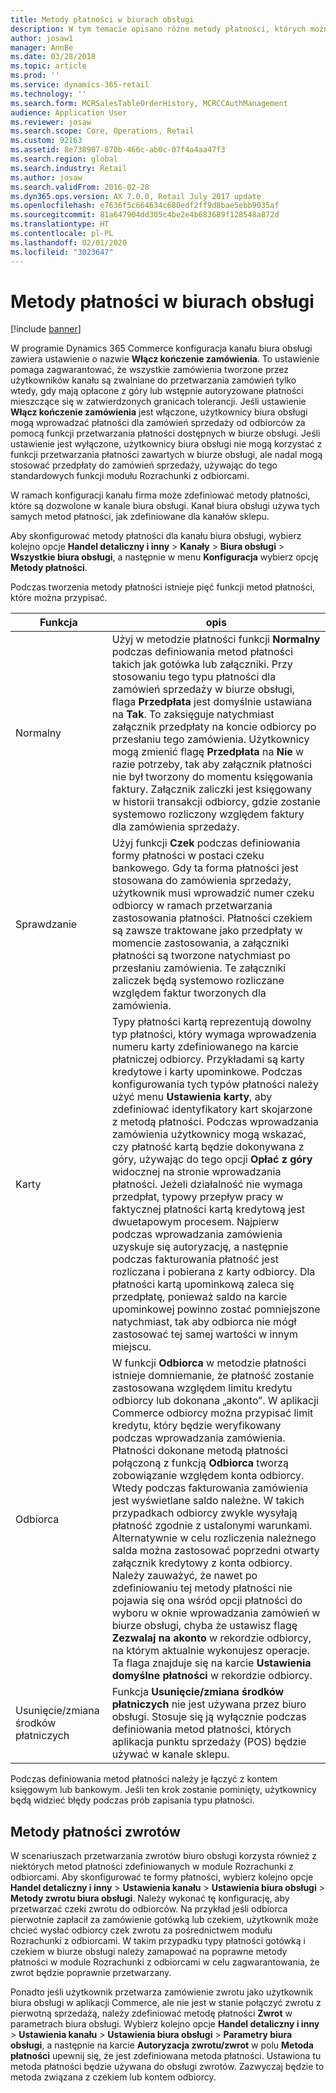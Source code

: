 ```yaml
---
title: Metody płatności w biurach obsługi
description: W tym temacie opisano różne metody płatności, których można używać w biurze obsługi w programie Dynamics 365 Commerce.
author: josaw1
manager: AnnBe
ms.date: 03/28/2018
ms.topic: article
ms.prod: ''
ms.service: dynamics-365-retail
ms.technology: ''
ms.search.form: MCRSalesTableOrderHistory, MCRCCAuthManagement
audience: Application User
ms.reviewer: josaw
ms.search.scope: Core, Operations, Retail
ms.custom: 92163
ms.assetid: 8e738907-870b-466c-ab0c-07f4a4aa47f3
ms.search.region: global
ms.search.industry: Retail
ms.author: josaw
ms.search.validFrom: 2016-02-28
ms.dyn365.ops.version: AX 7.0.0, Retail July 2017 update
ms.openlocfilehash: e7636f5c664634c680edf2ff9d8bae5ebb9035af
ms.sourcegitcommit: 81a647904dd305c4be2e4b683689f128548a872d
ms.translationtype: HT
ms.contentlocale: pl-PL
ms.lasthandoff: 02/01/2020
ms.locfileid: "3023647"
---
```

# <a name="payment-methods-in-call-centers"></a>Metody płatności w biurach obsługi

[!include [banner](includes/banner.md)]

W programie Dynamics 365 Commerce konfiguracja kanału biura obsługi zawiera ustawienie o nazwie **Włącz kończenie zamówienia**. To ustawienie pomaga zagwarantować, że wszystkie zamówienia tworzone przez użytkowników kanału są zwalniane do przetwarzania zamówień tylko wtedy, gdy mają opłacone z góry lub wstępnie autoryzowane płatności mieszczące się w zatwierdzonych granicach tolerancji. Jeśli ustawienie **Włącz kończenie zamówienia** jest włączone, użytkownicy biura obsługi mogą wprowadzać płatności dla zamówień sprzedaży od odbiorców za pomocą funkcji przetwarzania płatności dostępnych w biurze obsługi. Jeśli ustawienie jest wyłączone, użytkownicy biura obsługi nie mogą korzystać z funkcji przetwarzania płatności zawartych w biurze obsługi, ale nadal mogą stosować przedpłaty do zamówień sprzedaży, używając do tego standardowych funkcji modułu Rozrachunki z odbiorcami.

W ramach konfiguracji kanału firma może zdefiniować metody płatności, które są dozwolone w kanale biura obsługi. Kanał biura obsługi używa tych samych metod płatności, jak zdefiniowane dla kanałów sklepu.

Aby skonfigurować metody płatności dla kanału biura obsługi, wybierz kolejno opcje **Handel detaliczny i inny** \> **Kanały** \> **Biura obsługi** \> **Wszystkie biura obsługi**, a następnie w menu **Konfiguracja** wybierz opcję **Metody płatności**.

Podczas tworzenia metody płatności istnieje pięć funkcji metod płatności, które można przypisać.

| Funkcja            | opis |
|---------------------|-------------|
| Normalny              | Użyj w metodzie płatności funkcji **Normalny** podczas definiowania metod płatności takich jak gotówka lub załączniki. Przy stosowaniu tego typu płatności dla zamówień sprzedaży w biurze obsługi, flaga **Przedpłata** jest domyślnie ustawiana na **Tak**. To zaksięguje natychmiast załącznik przedpłaty na koncie odbiorcy po przesłaniu tego zamówienia. Użytkownicy mogą zmienić flagę **Przedpłata** na **Nie** w razie potrzeby, tak aby załącznik płatności nie był tworzony do momentu księgowania faktury. Załącznik zaliczki jest księgowany w historii transakcji odbiorcy, gdzie zostanie systemowo rozliczony względem faktury dla zamówienia sprzedaży. |
| Sprawdzanie               | Użyj funkcji **Czek** podczas definiowania formy płatności w postaci czeku bankowego. Gdy ta forma płatności jest stosowana do zamówienia sprzedaży, użytkownik musi wprowadzić numer czeku odbiorcy w ramach przetwarzania zastosowania płatności. Płatności czekiem są zawsze traktowane jako przedpłaty w momencie zastosowania, a załączniki płatności są tworzone natychmiast po przesłaniu zamówienia. Te załączniki zaliczek będą systemowo rozliczane względem faktur tworzonych dla zamówienia. |
| Karty               | Typy płatności kartą reprezentują dowolny typ płatności, który wymaga wprowadzenia numeru karty zdefiniowanego na karcie płatniczej odbiorcy. Przykładami są karty kredytowe i karty upominkowe. Podczas konfigurowania tych typów płatności należy użyć menu **Ustawienia karty**, aby zdefiniować identyfikatory kart skojarzone z metodą płatności. Podczas wprowadzania zamówienia użytkownicy mogą wskazać, czy płatność kartą będzie dokonywana z góry, używając do tego opcji **Opłać z góry** widocznej na stronie wprowadzania płatności. Jeżeli działalność nie wymaga przedpłat, typowy przepływ pracy w faktycznej płatności kartą kredytową jest dwuetapowym procesem. Najpierw podczas wprowadzania zamówienia uzyskuje się autoryzację, a następnie podczas fakturowania płatność jest rozliczana i pobierana z karty odbiorcy. Dla płatności kartą upominkową zaleca się przedpłatę, ponieważ saldo na karcie upominkowej powinno zostać pomniejszone natychmiast, tak aby odbiorca nie mógł zastosować tej samej wartości w innym miejscu. |
| Odbiorca            | W funkcji **Odbiorca** w metodzie płatności istnieje domniemanie, że płatność zostanie zastosowana względem limitu kredytu odbiorcy lub dokonana „akonto”. W aplikacji Commerce odbiorcy można przypisać limit kredytu, który będzie weryfikowany podczas wprowadzania zamówienia. Płatności dokonane metodą płatności połączoną z funkcją **Odbiorca** tworzą zobowiązanie względem konta odbiorcy. Wtedy podczas fakturowania zamówienia jest wyświetlane saldo należne. W takich przypadkach odbiorcy zwykle wysyłają płatność zgodnie z ustalonymi warunkami. Alternatywnie w celu rozliczenia należnego salda można zastosować poprzedni otwarty załącznik kredytowy z konta odbiorcy. Należy zauważyć, że nawet po zdefiniowaniu tej metody płatności nie pojawia się ona wśród opcji płatności do wyboru w oknie wprowadzania zamówień w biurze obsługi, chyba że ustawisz flagę **Zezwalaj na akonto** w rekordzie odbiorcy, na którym aktualnie wykonujesz operacje. Ta flaga znajduje się na karcie **Ustawienia domyślne płatności** w rekordzie odbiorcy. |
| Usunięcie/zmiana środków płatniczych | Funkcja **Usunięcie/zmiana środków płatniczych** nie jest używana przez biuro obsługi. Stosuje się ją wyłącznie podczas definiowania metod płatności, których aplikacja punktu sprzedaży (POS) będzie używać w kanale sklepu. |

Podczas definiowania metod płatności należy je łączyć z kontem księgowym lub bankowym. Jeśli ten krok zostanie pominięty, użytkownicy będą widzieć błędy podczas prób zapisania typu płatności.

## <a name="refund-payment-methods"></a>Metody płatności zwrotów

W scenariuszach przetwarzania zwrotów biuro obsługi korzysta również z niektórych metod płatności zdefiniowanych w module Rozrachunki z odbiorcami. Aby skonfigurować te formy płatności, wybierz kolejno opcje **Handel detaliczny i inny** \> **Ustawienia kanału** \> **Ustawienia biura obsługi** \> **Metody zwrotu biura obsługi**. Należy wykonać tę konfigurację, aby przetwarzać czeki zwrotu do odbiorców. Na przykład jeśli odbiorca pierwotnie zapłacił za zamówienie gotówką lub czekiem, użytkownik może chcieć wysłać odbiorcy czek zwrotu za pośrednictwem modułu Rozrachunki z odbiorcami. W takim przypadku typy płatności gotówką i czekiem w biurze obsługi należy zamapować na poprawne metody płatności w module Rozrachunki z odbiorcami w celu zagwarantowania, że zwrot będzie poprawnie przetwarzany.

Ponadto jeśli użytkownik przetwarza zamówienie zwrotu jako użytkownik biura obsługi w aplikacji Commerce, ale nie jest w stanie połączyć zwrotu z pierwotną sprzedażą, należy zdefiniować metodę płatności **Zwrot** w parametrach biura obsługi. Wybierz kolejno opcje **Handel detaliczny i inny** \> **Ustawienia kanału** \> **Ustawienia biura obsługi** \> **Parametry biura obsługi**, a następnie na karcie **Autoryzacja zwrotu/zwrot** w polu **Metoda płatności** upewnij się, że jest zdefiniowana metoda płatności. Ustawiona tu metoda płatności będzie używana do obsługi zwrotów. Zazwyczaj będzie to metoda związana z czekiem lub kontem odbiorcy.
